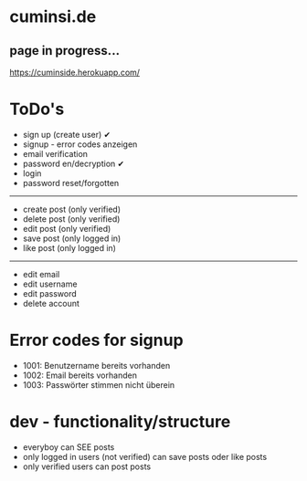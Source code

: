 # cuminsi.de

## page in progress...

https://cuminside.herokuapp.com/

# ToDo's
* sign up (create user) ✔
* signup - error codes anzeigen
* email verification
* password en/decryption ✔
* login
* password reset/forgotten
--------
* create post (only verified)
* delete post (only verified)
* edit post (only verified)
* save post (only logged in)
* like post (only logged in)
--------
* edit email
* edit username
* edit password
* delete account

# Error codes for signup
- 1001: Benutzername bereits vorhanden
- 1002: Email bereits vorhanden
- 1003: Passwörter stimmen nicht überein

# dev - functionality/structure
- everyboy can SEE posts
- only logged in users (not verified) can save posts oder like posts
- only verified users can post posts